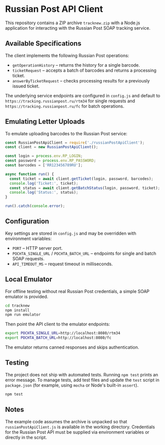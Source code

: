 # Russian Post API Client

This repository contains a ZIP archive `tracknew.zip` with a Node.js application for interacting with the Russian Post SOAP tracking service.

## Available Specifications
The client implements the following Russian Post operations:

- `getOperationHistory` – returns the history for a single barcode.
- `ticketRequest` – accepts a batch of barcodes and returns a processing ticket.
- `answerByTicketRequest` – checks processing results for a previously issued ticket.

The underlying service endpoints are configured in `config.js` and default to `https://tracking.russianpost.ru/rtm34` for single requests and `https://tracking.russianpost.ru/fc` for batch operations.

## Emulating Letter Uploads
To emulate uploading barcodes to the Russian Post service:

```javascript
const RussianPostApiClient = require('./russianPostApiClient');
const client = new RussianPostApiClient();

const login = process.env.RP_LOGIN;
const password = process.env.RP_PASSWORD;
const barcodes = ['RR123456789RU'];

async function run() {
  const ticket = await client.getTicket(login, password, barcodes);
  console.log('Ticket:', ticket);
  const status = await client.getBatchStatus(login, password, ticket);
  console.log('Status:', status);
}

run().catch(console.error);
```

## Configuration
Key settings are stored in `config.js` and may be overridden with environment variables:

- `PORT` – HTTP server port.
- `POCHTA_SINGLE_URL` / `POCHTA_BATCH_URL` – endpoints for single and batch SOAP requests.
- `API_TIMEOUT_MS` – request timeout in milliseconds.

## Local Emulator
For offline testing without real Russian Post credentials, a simple SOAP emulator is provided.

```bash
cd tracknew
npm install
npm run emulator
```

Then point the API client to the emulator endpoints:

```bash
export POCHTA_SINGLE_URL=http://localhost:8080/rtm34
export POCHTA_BATCH_URL=http://localhost:8080/fc
```

The emulator returns canned responses and skips authentication.

## Testing
The project does not ship with automated tests. Running `npm test` prints an error message. To manage tests, add test files and update the `test` script in `package.json` (for example, using `mocha` or Node's built-in `assert`).

```bash
npm test
```

## Notes
The example code assumes the archive is unpacked so that `russianPostApiClient.js` is available in the working directory. Credentials for the Russian Post API must be supplied via environment variables or directly in the script.

